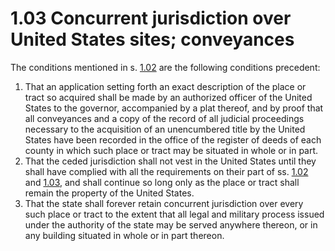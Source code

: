 1.03 Concurrent jurisdiction over United States sites; conveyances
==================================================================

The conditions mentioned in s. [1.02](http://docs.legis.wisconsin.gov/document/statutes/1.02) are the following conditions precedent:

1.  That an application setting forth an exact description of the place or tract so acquired shall be made by an authorized officer of the United States to the governor, accompanied by a plat thereof, and by proof that all conveyances and a copy of the record of all judicial proceedings necessary to the acquisition of an unencumbered title by the United States have been recorded in the office of the register of deeds of each county in which such place or tract may be situated in whole or in part.
2.  That the ceded jurisdiction shall not vest in the United States until they shall have complied with all the requirements on their part of ss. [1.02](http://docs.legis.wisconsin.gov/document/statutes/1.02) and [1.03](http://docs.legis.wisconsin.gov/document/statutes/1.03), and shall continue so long only as the place or tract shall remain the property of the United States.
3.  That the state shall forever retain concurrent jurisdiction over every such place or tract to the extent that all legal and military process issued under the authority of the state may be served anywhere thereon, or in any building situated in whole or in part thereon.
